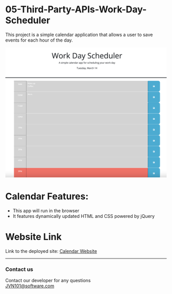 # 05-Third-Party-APIs-Work-Day-Scheduler

This project is a simple calendar application that allows a user to save events for each hour of the day. 

![Calendar](/Assets/Calendar-screenshot.png) 


 
# Calendar Features:
 * This app will run in the browser <br />
 * It features dynamically updated HTML and CSS powered by jQuery<br />


# Website Link

 Link to the deployed site: 
  [Calendar Website](https://jvn101.github.io/05-Third-Party-APIs-Work-Day-Scheduler/)

 

***
### Contact us
Contact our developer for any questions <br />
<JVN101@software.com>

